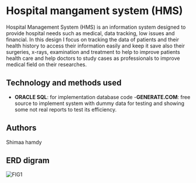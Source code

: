 # Hospital mangament system (HMS)
Hospital Management System (HMS) is an information system designed to provide hospital needs such as medical, data tracking, low issues and financial.
In this design I focus on tracking the data of patients and their health history to access their information easily and keep it save also their surgeries, x-rays, examination and treatment to help to improve patients health care and help doctors to study cases as professionals to improve medical field on their researches.



## Technology and methods used
  - **ORACLE SQL**: for implementation database code
  -**GENERATE.COM**: free source to implement system with dummy data for testing and showing some not real reports to test its efficiency.

 

## Authors
Shimaa hamdy

## ERD digram
![FIG1](https://user-images.githubusercontent.com/53627971/86058566-65c19180-ba61-11ea-944f-5cceb20312c7.png)

